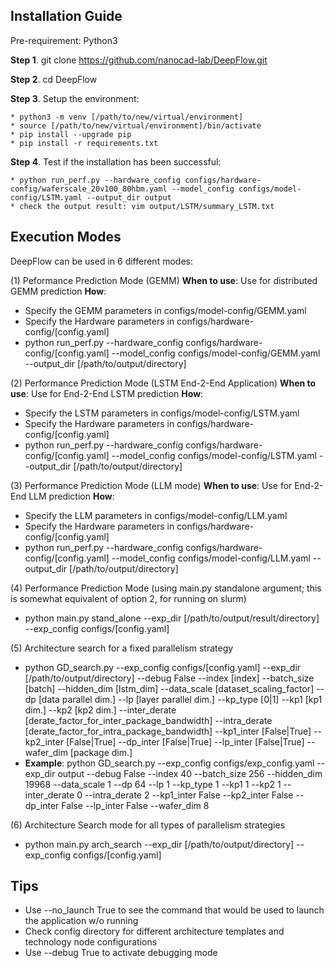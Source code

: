 ## Installation Guide ##

Pre-requirement: Python3

**Step 1**. git clone https://github.com/nanocad-lab/DeepFlow.git

**Step 2**. cd DeepFlow

**Step 3**. Setup the environment:

	* python3 -m venv [/path/to/new/virtual/environment]
	* source [/path/to/new/virtual/environment]/bin/activate
	* pip install --upgrade pip
	* pip install -r requirements.txt

**Step 4**. Test if the installation has been successful:

	* python run_perf.py --hardware_config configs/hardware-config/waferscale_20v100_80hbm.yaml --model_config configs/model-config/LSTM.yaml --output_dir output
	* check the output result: vim output/LSTM/summary_LSTM.txt


## Execution Modes ##

DeepFlow can be used in 6 different modes:

(1) Peformance Prediction Mode (GEMM) 
 **When to use**: Use for distributed GEMM prediction
 **How**: 
* Specify the GEMM parameters in configs/model-config/GEMM.yaml
* Specify the Hardware parameters in configs/hardware-config/[config.yaml]
* python run_perf.py --hardware_config configs/hardware-config/[config.yaml] --model_config configs/model-config/GEMM.yaml --output_dir [/path/to/output/directory]

(2) Performance Prediction Mode (LSTM End-2-End Application)
 **When to use**: Use for End-2-End LSTM prediction
 **How**: 
* Specify the LSTM parameters in configs/model-config/LSTM.yaml
* Specify the Hardware parameters in configs/hardware-config/[config.yaml]
* python run_perf.py --hardware_config configs/hardware-config/[config.yaml] --model_config configs/model-config/LSTM.yaml --output_dir [/path/to/output/directory]
        

(3) Performance Prediction Mode (LLM mode)
 **When to use**: Use for End-2-End LLM prediction
 **How**: 
* Specify the LLM parameters in configs/model-config/LLM.yaml
* Specify the Hardware parameters in configs/hardware-config/[config.yaml]
* python run_perf.py --hardware_config configs/hardware-config/[config.yaml] --model_config configs/model-config/LLM.yaml --output_dir [/path/to/output/directory]

(4) Performance Prediction Mode (using main.py standalone argument; this is somewhat equivalent of option 2, for running on slurm)
* python main.py stand_alone --exp_dir [/path/to/output/result/directory] --exp_config configs/[config.yaml]

(5) Architecture search for a fixed parallelism strategy
* python GD_search.py --exp_config configs/[config.yaml] --exp_dir [/path/to/output/directory] --debug False --index [index] --batch_size [batch] --hidden_dim [lstm_dim] --data_scale [dataset_scaling_factor] --dp [data parallel dim.] --lp [layer parallel dim.] --kp_type [0|1] --kp1 [kp1 dim.] --kp2 [kp2 dim.] --inter_derate [derate_factor_for_inter_package_bandwidth] --intra_derate [derate_factor_for_intra_package_bandwidth] --kp1_inter [False|True] --kp2_inter [False|True] --dp_inter [False|True] --lp_inter [False|True] --wafer_dim [package dim.]
* **Example**: python GD_search.py --exp_config configs/exp_config.yaml --exp_dir output --debug False --index 40 --batch_size 256 --hidden_dim 19968 --data_scale 1 --dp 64 --lp 1 --kp_type 1 --kp1 1 --kp2 1 --inter_derate 0 --intra_derate 2 --kp1_inter False --kp2_inter False --dp_inter False --lp_inter False --wafer_dim 8

(6) Architecture Search mode for all types of parallelism strategies
* python main.py arch_search --exp_dir [/path/to/output/directory] --exp_config configs/[config.yaml]


## Tips ##

* Use --no_launch True to see the command that would be used to launch the application w/o running
* Check config directory for  different architecture templates and technology node configurations
* Use --debug True to activate debugging mode
 
